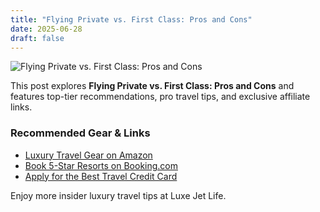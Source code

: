 ```yaml
---
title: "Flying Private vs. First Class: Pros and Cons"
date: 2025-06-28
draft: false
---
```


![Flying Private vs. First Class: Pros and Cons](../../static/images/flying-private-vs.-first-class-pros-and-cons.jpg)

This post explores **Flying Private vs. First Class: Pros and Cons** and features top-tier recommendations, pro travel tips, and exclusive affiliate links.

### Recommended Gear & Links
- [Luxury Travel Gear on Amazon](https://www.amazon.com/s?k=luxury+travel+gear&tag=your-affiliate-id)
- [Book 5-Star Resorts on Booking.com](https://www.booking.com/index.html?aid=your-affiliate-id)
- [Apply for the Best Travel Credit Card](https://creditcards.com/compare/?affiliate=your-affiliate-id)

Enjoy more insider luxury travel tips at Luxe Jet Life.
